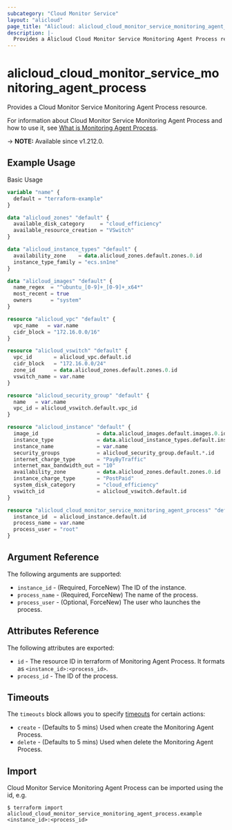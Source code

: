 ```yaml
---
subcategory: "Cloud Monitor Service"
layout: "alicloud"
page_title: "Alicloud: alicloud_cloud_monitor_service_monitoring_agent_process"
description: |-
  Provides a Alicloud Cloud Monitor Service Monitoring Agent Process resource.
---
```


# alicloud_cloud_monitor_service_monitoring_agent_process

Provides a Cloud Monitor Service Monitoring Agent Process resource. 

For information about Cloud Monitor Service Monitoring Agent Process and how to use it, see [What is Monitoring Agent Process](https://www.alibabacloud.com/help/en/cms/developer-reference/api-cms-2019-01-01-createmonitoragentprocess).

-> **NOTE:** Available since v1.212.0.

## Example Usage

Basic Usage

```terraform
variable "name" {
  default = "terraform-example"
}

data "alicloud_zones" "default" {
  available_disk_category     = "cloud_efficiency"
  available_resource_creation = "VSwitch"
}

data "alicloud_instance_types" "default" {
  availability_zone    = data.alicloud_zones.default.zones.0.id
  instance_type_family = "ecs.sn1ne"
}

data "alicloud_images" "default" {
  name_regex  = "^ubuntu_[0-9]+_[0-9]+_x64*"
  most_recent = true
  owners      = "system"
}

resource "alicloud_vpc" "default" {
  vpc_name   = var.name
  cidr_block = "172.16.0.0/16"
}

resource "alicloud_vswitch" "default" {
  vpc_id       = alicloud_vpc.default.id
  cidr_block   = "172.16.0.0/24"
  zone_id      = data.alicloud_zones.default.zones.0.id
  vswitch_name = var.name
}

resource "alicloud_security_group" "default" {
  name   = var.name
  vpc_id = alicloud_vswitch.default.vpc_id
}

resource "alicloud_instance" "default" {
  image_id                   = data.alicloud_images.default.images.0.id
  instance_type              = data.alicloud_instance_types.default.instance_types.0.id
  instance_name              = var.name
  security_groups            = alicloud_security_group.default.*.id
  internet_charge_type       = "PayByTraffic"
  internet_max_bandwidth_out = "10"
  availability_zone          = data.alicloud_zones.default.zones.0.id
  instance_charge_type       = "PostPaid"
  system_disk_category       = "cloud_efficiency"
  vswitch_id                 = alicloud_vswitch.default.id
}

resource "alicloud_cloud_monitor_service_monitoring_agent_process" "default" {
  instance_id  = alicloud_instance.default.id
  process_name = var.name
  process_user = "root"
}
```

## Argument Reference

The following arguments are supported:

* `instance_id` - (Required, ForceNew) The ID of the instance.
* `process_name` - (Required, ForceNew) The name of the process.
* `process_user` - (Optional, ForceNew) The user who launches the process.

## Attributes Reference

The following attributes are exported:

* `id` - The resource ID in terraform of Monitoring Agent Process. It formats as `<instance_id>:<process_id>`.
* `process_id` - The ID of the process.

## Timeouts

The `timeouts` block allows you to specify [timeouts](https://www.terraform.io/docs/configuration-0-11/resources.html#timeouts) for certain actions:

* `create` - (Defaults to 5 mins) Used when create the Monitoring Agent Process.
* `delete` - (Defaults to 5 mins) Used when delete the Monitoring Agent Process.

## Import

Cloud Monitor Service Monitoring Agent Process can be imported using the id, e.g.

```shell
$ terraform import alicloud_cloud_monitor_service_monitoring_agent_process.example <instance_id>:<process_id>
```
